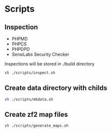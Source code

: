 # Scripts

## Inspection

- PHPMD
- PHPCS
- PHPDPD
- SensiLabs Security Checker

Inspections will be stored in ./build directory

```sh
sh ./scripts/inspect.sh
```

## Create data directory with childs

```sh
sh ./scripts/mkdata.sh
```

## Create zf2 map files

```sh
sh ./scripts/generate_maps.sh
```
